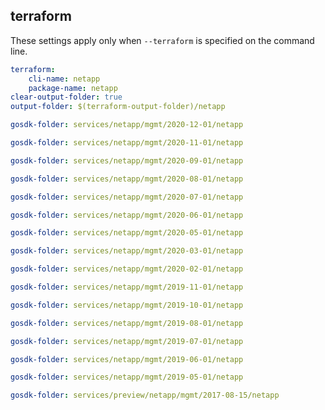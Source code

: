 
## terraform

These settings apply only when `--terraform` is specified on the command line.

``` yaml $(terraform)
terraform:
    cli-name: netapp
    package-name: netapp
clear-output-folder: true
output-folder: $(terraform-output-folder)/netapp
```

``` yaml $(tag) == 'package-netapp-2020-12-01' && $(terraform)
gosdk-folder: services/netapp/mgmt/2020-12-01/netapp
```

``` yaml $(tag) == 'package-netapp-2020-11-01' && $(terraform)
gosdk-folder: services/netapp/mgmt/2020-11-01/netapp
```

``` yaml $(tag) == 'package-netapp-2020-09-01' && $(terraform)
gosdk-folder: services/netapp/mgmt/2020-09-01/netapp
```

``` yaml $(tag) == 'package-netapp-2020-08-01' && $(terraform)
gosdk-folder: services/netapp/mgmt/2020-08-01/netapp
```

``` yaml $(tag) == 'package-netapp-2020-07-01' && $(terraform)
gosdk-folder: services/netapp/mgmt/2020-07-01/netapp  
```

``` yaml $(tag) == 'package-netapp-2020-06-01' && $(terraform)
gosdk-folder: services/netapp/mgmt/2020-06-01/netapp  
```

``` yaml $(tag) == 'package-netapp-2020-05-01' && $(terraform)
gosdk-folder: services/netapp/mgmt/2020-05-01/netapp
```

``` yaml $(tag) == 'package-netapp-2020-03-01' && $(terraform)
gosdk-folder: services/netapp/mgmt/2020-03-01/netapp
```

``` yaml $(tag) == 'package-netapp-2020-02-01' && $(terraform)
gosdk-folder: services/netapp/mgmt/2020-02-01/netapp
```

``` yaml $(tag) == 'package-netapp-2019-11-01' && $(terraform)
gosdk-folder: services/netapp/mgmt/2019-11-01/netapp
```

``` yaml $(tag) == 'package-netapp-2019-10-01' && $(terraform)
gosdk-folder: services/netapp/mgmt/2019-10-01/netapp
```

``` yaml $(tag) == 'package-netapp-2019-08-01' && $(terraform)
gosdk-folder: services/netapp/mgmt/2019-08-01/netapp
```

``` yaml $(tag) == 'package-netapp-2019-07-01' && $(terraform)
gosdk-folder: services/netapp/mgmt/2019-07-01/netapp
```

``` yaml $(tag) == 'package-netapp-2019-06-01' && $(terraform)
gosdk-folder: services/netapp/mgmt/2019-06-01/netapp
```

``` yaml $(tag) == 'package-netapp-2019-05-01' && $(terraform)
gosdk-folder: services/netapp/mgmt/2019-05-01/netapp
```

``` yaml $(tag) == 'package-2017-08-15' && $(terraform)
gosdk-folder: services/preview/netapp/mgmt/2017-08-15/netapp
```
